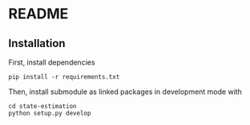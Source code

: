 # README

## Installation

First, install dependencies

```
pip install -r requirements.txt
```

Then, install submodule as linked packages in development mode with

```
cd state-estimation
python setup.py develop
```

